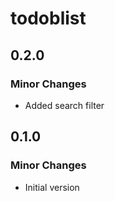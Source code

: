 # todoblist

## 0.2.0

### Minor Changes

- Added search filter

## 0.1.0

### Minor Changes

- Initial version
